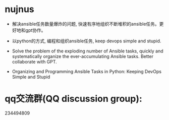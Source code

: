 #  nujnus

- 解决ansible任务数量爆炸的问题, 快速有序地组织不断堆积的ansible任务。更好地和gpt协作。
- 以python的方式, 编程和组织ansible任务, keep devops simple and stupid.

- Solve the problem of the exploding number of Ansible tasks, quickly and systematically organize the ever-accumulating Ansible tasks. Better collaborate with GPT.
- Organizing and Programming Ansible Tasks in Python: Keeping DevOps Simple and Stupid


# qq交流群(QQ discussion group):
234494809